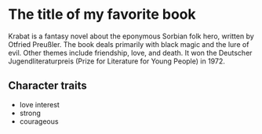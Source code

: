 # The title of my favorite book
Krabat is a fantasy novel about the eponymous Sorbian folk hero, written by Otfried Preußler. The book deals primarily with black magic and the lure of evil. Other themes include friendship, love, and death. It won the Deutscher Jugendliteraturpreis (Prize for Literature for Young People) in 1972.
## Character traits
* love interest
* strong
* courageous
